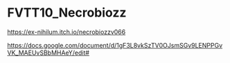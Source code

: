 # FVTT10_Necrobiozz


https://ex-nihilum.itch.io/necrobiozzv066


https://docs.google.com/document/d/1gF3L8vkSzTV0OJsmSGv9LENPPGvVK_MAEUvSBbMHAeY/edit#